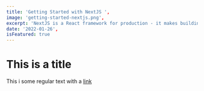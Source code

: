 ```yaml
---
title: 'Getting Started with NextJS ',
image: 'getting-started-nextjs.png',
excerpt: 'NextJS is a React framework for production - it makes building fullstack React apps a breeze and ships with built-in SSR.',
date: '2022-01-26',
isFeatured: true
---
```


# This is a title

This i some regular text with a [link](https://google.com)

